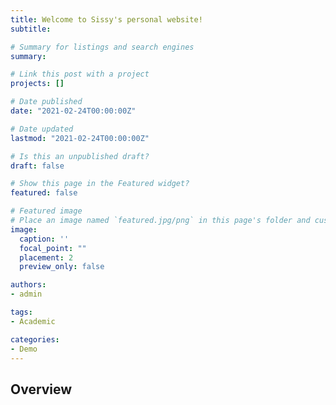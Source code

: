 ```yaml
---
title: Welcome to Sissy's personal website!
subtitle: 

# Summary for listings and search engines
summary: 

# Link this post with a project
projects: []

# Date published
date: "2021-02-24T00:00:00Z"

# Date updated
lastmod: "2021-02-24T00:00:00Z"

# Is this an unpublished draft?
draft: false

# Show this page in the Featured widget?
featured: false

# Featured image
# Place an image named `featured.jpg/png` in this page's folder and customize its options here.
image:
  caption: ''
  focal_point: ""
  placement: 2
  preview_only: false

authors:
- admin

tags:
- Academic

categories:
- Demo
---
```


## Overview


